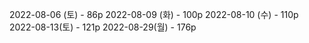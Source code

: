 2022-08-06 (토) - 86p
2022-08-09 (화) - 100p
2022-08-10 (수) - 110p
2022-08-13(토) - 121p
2022-08-29(월) - 176p
